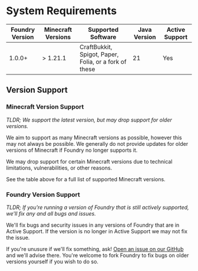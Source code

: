 # System Requirements

| Foundry Version | Minecraft Versions | Supported Software                                            | Java Version | Active Support |
|-----------------|--------------------|---------------------------------------------------------------|--------------|----------------|
| 1.0.0+          | > 1.21.1           | CraftBukkit, Spigot, Paper, Folia, or a fork of these         | 21           | Yes            |

## Version Support
### Minecraft Version Support
_TLDR; We support the latest version, but may drop support for older versions._

We aim to support as many Minecraft versions as possible, however this may not always be possible.
We generally do not provide updates for older versions of Minecraft if Foundry no longer supports it.

We may drop support for certain Minecraft versions due to technical limitations, vulnerabilities, or other reasons.

See the table above for a full list of supported Minecraft versions.

### Foundry Version Support
_TLDR; If you're running a version of Foundry that is still actively supported, we'll fix any and all bugs and issues._

We'll fix bugs and security issues in any versions of Foundry that are in Active Support.
If the version is no longer in Active Support we may not fix the issue.

If you're unusure if we'll fix something, ask! [Open an issue on our GitHub](https://github.com/lewmc/Foundry/issues) and we'll advise there.
You're welcome to fork Foundry to fix bugs on older versions yourself if you wish to do so.
